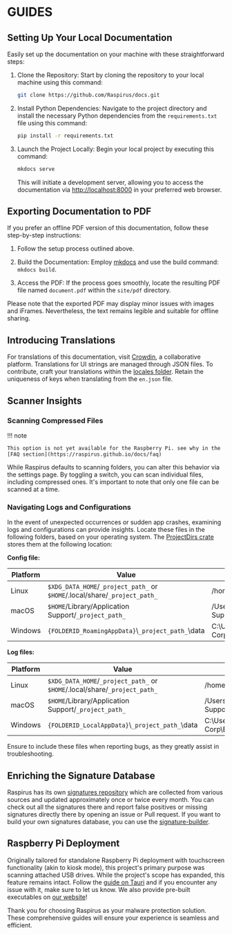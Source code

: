 # GUIDES

## Setting Up Your Local Documentation

Easily set up the documentation on your machine with these straightforward steps:

1. Clone the Repository:
   Start by cloning the repository to your local machine using this command:

   ```bash
   git clone https://github.com/Raspirus/docs.git
   ```

2. Install Python Dependencies:
   Navigate to the project directory and install the necessary Python dependencies from the `requirements.txt` file using this command:

   ```bash
   pip install -r requirements.txt
   ```

3. Launch the Project Locally:
   Begin your local project by executing this command:

   ```bash
   mkdocs serve
   ```

   This will initiate a development server, allowing you to access the documentation via [http://localhost:8000](http://localhost:8000) in your preferred web browser.

## Exporting Documentation to PDF

If you prefer an offline PDF version of this documentation, follow these step-by-step instructions:

1. Follow the setup process outlined above.

2. Build the Documentation:
   Employ [mkdocs](https://www.mkdocs.org/user-guide/installation/) and use the build command: `mkdocs build`.

3. Access the PDF:
   If the process goes smoothly, locate the resulting PDF file named `document.pdf` within the `site/pdf` directory.

Please note that the exported PDF may display minor issues with images and iFrames. Nevertheless, the text remains legible and suitable for offline sharing.

## Introducing Translations

For translations of this documentation, visit [Crowdin](https://crowdin.com/project/raspirus), a collaborative platform. Translations for UI strings are managed through JSON files. To contribute, craft your translations within the [locales folder](https://github.com/Raspirus/Raspirus/tree/main/public%2Flocales). Retain the uniqueness of keys when translating from the `en.json` file.

## Scanner Insights

### Scanning Compressed Files

!!! note

    This option is not yet available for the Raspberry Pi. see why in the [FAQ section](https://raspirus.github.io/docs/faq)

While Raspirus defaults to scanning folders, you can alter this behavior via the settings page. By toggling a switch, you can scan individual files, including compressed ones. It's important to note that only one file can be scanned at a time.

### Navigating Logs and Configurations

In the event of unexpected occurrences or sudden app crashes, examining logs and configurations can provide insights. Locate these files in the following folders, based on your operating system. The [ProjectDirs crate](https://docs.rs/directories-next/latest/directories_next/struct.ProjectDirs.html) stores them at the following location:

**Config file:**

|Platform | Value                                                                      | Example                                                       |
| ------- | -------------------------------------------------------------------------- | ------------------------------------------------------------- |
| Linux   | `$XDG_DATA_HOME`/`_project_path_` or `$HOME`/.local/share/`_project_path_` | /home/alice/.local/share/barapp                               |
| macOS   | `$HOME`/Library/Application Support/`_project_path_`                       | /Users/Alice/Library/Application Support/com.Foo-Corp.Bar-App |
| Windows | `{FOLDERID_RoamingAppData}`\\`_project_path_`\\data                        | C:\Users\Alice\AppData\Roaming\Foo Corp\Bar App\data          |

**Log files:**

|Platform | Value                                                                      | Example                                                       |
| ------- | -------------------------------------------------------------------------- | ------------------------------------------------------------- |
| Linux   | `$XDG_DATA_HOME`/`_project_path_` or `$HOME`/.local/share/`_project_path_` | /home/alice/.local/share/barapp                               |
| macOS   | `$HOME`/Library/Application Support/`_project_path_`                       | /Users/Alice/Library/Application Support/com.Foo-Corp.Bar-App |
| Windows | `{FOLDERID_LocalAppData}`\\`_project_path_`\\data                          | C:\Users\Alice\AppData\Local\Foo Corp\Bar App\data            |
    

Ensure to include these files when reporting bugs, as they greatly assist in troubleshooting.

## Enriching the Signature Database
Raspirus has its own [signatures repository](https://github.com/Raspirus/signatures) which are collected from various sources and updated approximately once or twice every month. You can check out all the signatures there and report false positives or missing signatures directly there by opening an issue or Pull request.
If you want to build your own signatures database, you can use the [signature-builder](https://github.com/Raspirus/signature-builder). 

## Raspberry Pi Deployment

Originally tailored for standalone Raspberry Pi deployment with touchscreen functionality (akin to kiosk mode), this project's primary purpose was scanning attached USB drives. While the project's scope has expanded, this feature remains intact. Follow the [guide on Tauri](https://tauri.app/v1/guides/building/linux#manual-compilation) and if you encounter any issue with it, make sure to let us know.
We also provide pre-built executables on [our website](https://raspirus.deno.dev/)!

Thank you for choosing Raspirus as your malware protection solution. These comprehensive guides will ensure your experience is seamless and efficient.